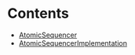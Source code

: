 

# Contents
- [AtomicSequencer](AtomicSequencer.sol/contract.AtomicSequencer.md)
- [AtomicSequencerImplementation](AtomicSequencerImplementation.sol/contract.AtomicSequencerImplementation.md)
